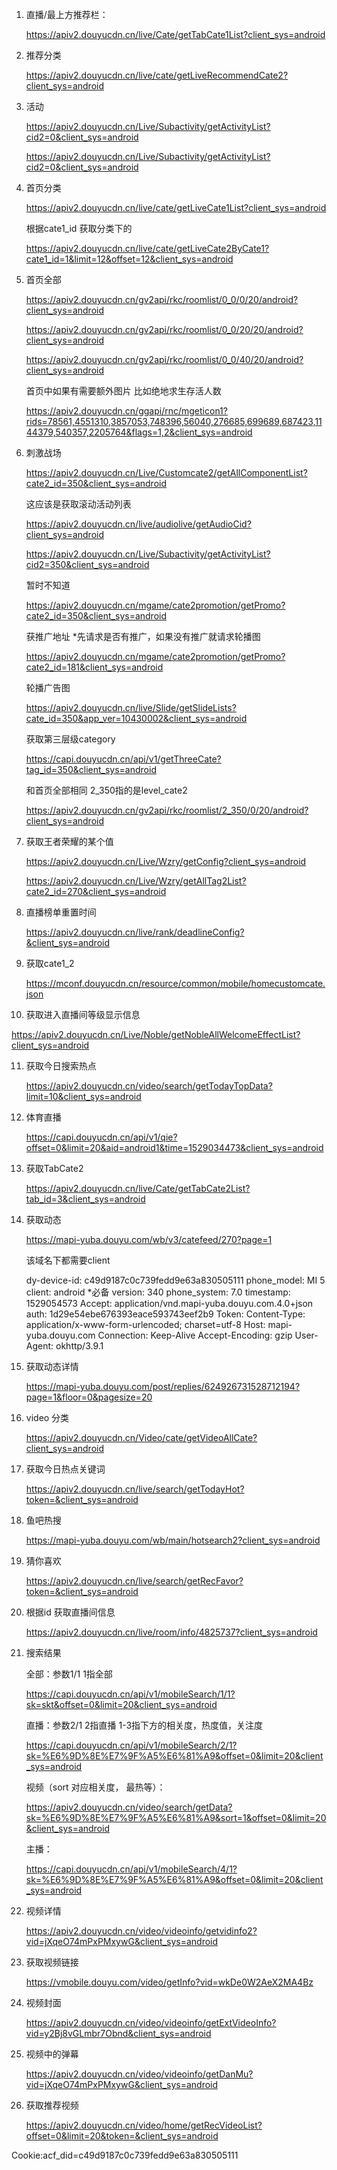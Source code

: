 1. 直播/最上方推荐栏：

   https://apiv2.douyucdn.cn/live/Cate/getTabCate1List?client_sys=android

2. 推荐分类

   https://apiv2.douyucdn.cn/live/cate/getLiveRecommendCate2?client_sys=android

3. 活动

   https://apiv2.douyucdn.cn/Live/Subactivity/getActivityList?cid2=0&client_sys=android

   https://apiv2.douyucdn.cn/Live/Subactivity/getActivityList?cid2=0&client_sys=android

4. 首页分类

   https://apiv2.douyucdn.cn/live/cate/getLiveCate1List?client_sys=android

   根据cate1_id 获取分类下的

   https://apiv2.douyucdn.cn/live/cate/getLiveCate2ByCate1?cate1_id=1&limit=12&offset=12&client_sys=android

5. 首页全部

   https://apiv2.douyucdn.cn/gv2api/rkc/roomlist/0_0/0/20/android?client_sys=android

   https://apiv2.douyucdn.cn/gv2api/rkc/roomlist/0_0/20/20/android?client_sys=android

   https://apiv2.douyucdn.cn/gv2api/rkc/roomlist/0_0/40/20/android?client_sys=android

   首页中如果有需要额外图片 比如绝地求生存活人数

   https://apiv2.douyucdn.cn/ggapi/rnc/mgeticon1?rids=78561,4551310,3857053,748396,56040,276685,699689,687423,1144379,540357,2205764&flags=1,2&client_sys=android

6. 刺激战场

   https://apiv2.douyucdn.cn/Live/Customcate2/getAllComponentList?cate2_id=350&client_sys=android

   这应该是获取滚动活动列表

   https://apiv2.douyucdn.cn/live/audiolive/getAudioCid?client_sys=android

   https://apiv2.douyucdn.cn/Live/Subactivity/getActivityList?cid2=350&client_sys=android

   暂时不知道

   https://apiv2.douyucdn.cn/mgame/cate2promotion/getPromo?cate2_id=350&client_sys=android

   获推广地址    *先请求是否有推广，如果没有推广就请求轮播图

   https://apiv2.douyucdn.cn/mgame/cate2promotion/getPromo?cate2_id=181&client_sys=android

   轮播广告图

   https://apiv2.douyucdn.cn/live/Slide/getSlideLists?cate_id=350&app_ver=10430002&client_sys=android

   获取第三层级category

   https://capi.douyucdn.cn/api/v1/getThreeCate?tag_id=350&client_sys=android

   和首页全部相同 2_350指的是level_cate2

   https://apiv2.douyucdn.cn/gv2api/rkc/roomlist/2_350/0/20/android?client_sys=android

7. 获取王者荣耀的某个值

   https://apiv2.douyucdn.cn/Live/Wzry/getConfig?client_sys=android

   https://apiv2.douyucdn.cn/Live/Wzry/getAllTag2List?cate2_id=270&client_sys=android

8. 直播榜单重置时间

   https://apiv2.douyucdn.cn/live/rank/deadlineConfig?&client_sys=android

9. 获取cate1_2

   https://mconf.douyucdn.cn/resource/common/mobile/homecustomcate.json

10. 获取进入直播间等级显示信息

  https://apiv2.douyucdn.cn/Live/Noble/getNobleAllWelcomeEffectList?client_sys=android

11. 获取今日搜索热点

    https://apiv2.douyucdn.cn/video/search/getTodayTopData?limit=10&client_sys=android

12. 体育直播

    https://capi.douyucdn.cn/api/v1/qie?offset=0&limit=20&aid=android1&time=1529034473&client_sys=android

13. 获取TabCate2

    https://apiv2.douyucdn.cn/live/Cate/getTabCate2List?tab_id=3&client_sys=android

    

14. 获取动态

    https://mapi-yuba.douyu.com/wb/v3/catefeed/270?page=1

    该域名下都需要client

    dy-device-id: c49d9187c0c739fedd9e63a830505111
    phone_model: MI 5
    client: android *必备
    version: 340
    phone_system: 7.0
    timestamp: 1529054573
    Accept: application/vnd.mapi-yuba.douyu.com.4.0+json
    auth: 1d29e54ebe676393eace593743eef2b9
    Token: 
    Content-Type: application/x-www-form-urlencoded; charset=utf-8
    Host: mapi-yuba.douyu.com
    Connection: Keep-Alive
    Accept-Encoding: gzip
    User-Agent: okhttp/3.9.1

15. 获取动态详情

    https://mapi-yuba.douyu.com/post/replies/624926731528712194?page=1&floor=0&pagesize=20

16. video 分类

    https://apiv2.douyucdn.cn/Video/cate/getVideoAllCate?client_sys=android

17. 获取今日热点关键词

    https://apiv2.douyucdn.cn/live/search/getTodayHot?token=&client_sys=android

18. 鱼吧热搜

    https://mapi-yuba.douyu.com/wb/main/hotsearch2?client_sys=android

19. 猜你喜欢

    https://apiv2.douyucdn.cn/live/search/getRecFavor?token=&client_sys=android

20. 根据id 获取直播间信息

    https://apiv2.douyucdn.cn/live/room/info/4825737?client_sys=android

21. 搜索结果

    全部：参数1/1   1指全部 

    https://capi.douyucdn.cn/api/v1/mobileSearch/1/1?sk=skt&offset=0&limit=20&client_sys=android

    直播：参数2/1 2指直播 1-3指下方的相关度，热度值，关注度 

    https://capi.douyucdn.cn/api/v1/mobileSearch/2/1?sk=%E6%9D%8E%E7%9F%A5%E6%81%A9&offset=0&limit=20&client_sys=android

    视频（sort 对应相关度， 最热等）：

    https://apiv2.douyucdn.cn/video/search/getData?sk=%E6%9D%8E%E7%9F%A5%E6%81%A9&sort=1&offset=0&limit=20&client_sys=android

    主播：

    https://capi.douyucdn.cn/api/v1/mobileSearch/4/1?sk=%E6%9D%8E%E7%9F%A5%E6%81%A9&offset=0&limit=20&client_sys=android

22. 视频详情

    https://apiv2.douyucdn.cn/video/videoinfo/getvidinfo2?vid=jXqeO74mPxPMxywG&client_sys=android

23. 获取视频链接

    https://vmobile.douyu.com/video/getInfo?vid=wkDe0W2AeX2MA4Bz

24. 视频封面

    https://apiv2.douyucdn.cn/video/videoinfo/getExtVideoInfo?vid=y2Bj8vGLmbr7Obnd&client_sys=android

25. 视频中的弹幕

    https://apiv2.douyucdn.cn/video/videoinfo/getDanMu?vid=jXqeO74mPxPMxywG&client_sys=android

26. 获取推荐视频

    https://apiv2.douyucdn.cn/video/home/getRecVideoList?offset=0&limit=20&token=&client_sys=android













Cookie:acf_did=c49d9187c0c739fedd9e63a830505111

